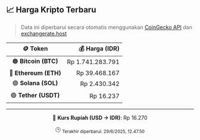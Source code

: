 

<!-- HARGA_KRIPTO -->
## 📈 Harga Kripto Terbaru

> Data ini diperbarui secara otomatis menggunakan [CoinGecko API](https://www.coingecko.com/) dan [exchangerate.host](https://exchangerate.host/)

<div align="center">

| 🪙 Token | 💰 Harga (IDR) |
|:------:|---------------:|
| 🟠 **Bitcoin (BTC)**   | Rp 1.741.283.791 |
| 🔵 **Ethereum (ETH)**  | Rp 39.468.167 |
| 🟣 **Solana (SOL)**    | Rp 2.430.342 |
| 🟢 **Tether (USDT)**   | Rp 16.237 |

---

💱 **Kurs Rupiah (USD → IDR)**: Rp 16.270

🕒 <sub>Terakhir diperbarui: 29/6/2025, 12.47.50</sub>

</div>
<!-- /HARGA_KRIPTO -->